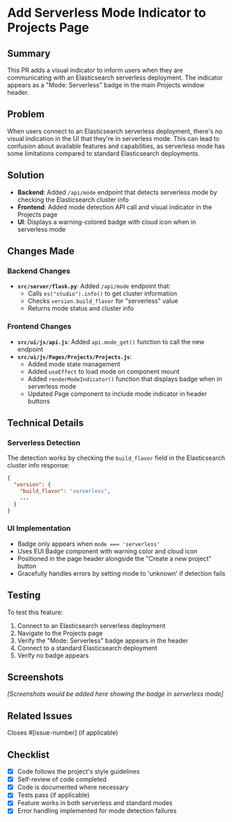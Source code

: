# Add Serverless Mode Indicator to Projects Page

## Summary

This PR adds a visual indicator to inform users when they are communicating with an Elasticsearch serverless deployment. The indicator appears as a "Mode: Serverless" badge in the main Projects window header.

## Problem

When users connect to an Elasticsearch serverless deployment, there's no visual indication in the UI that they're in serverless mode. This can lead to confusion about available features and capabilities, as serverless mode has some limitations compared to standard Elasticsearch deployments.

## Solution

- **Backend**: Added `/api/mode` endpoint that detects serverless mode by checking the Elasticsearch cluster info
- **Frontend**: Added mode detection API call and visual indicator in the Projects page
- **UI**: Displays a warning-colored badge with cloud icon when in serverless mode

## Changes Made

### Backend Changes
- **`src/server/flask.py`**: Added `/api/mode` endpoint that:
  - Calls `es("studio").info()` to get cluster information
  - Checks `version.build_flavor` for "serverless" value
  - Returns mode status and cluster info

### Frontend Changes
- **`src/ui/js/api.js`**: Added `api.mode_get()` function to call the new endpoint
- **`src/ui/js/Pages/Projects/Projects.js`**: 
  - Added mode state management
  - Added `useEffect` to load mode on component mount
  - Added `renderModeIndicator()` function that displays badge when in serverless mode
  - Updated Page component to include mode indicator in header buttons

## Technical Details

### Serverless Detection
The detection works by checking the `build_flavor` field in the Elasticsearch cluster info response:
```json
{
  "version": {
    "build_flavor": "serverless",
    ...
  }
}
```

### UI Implementation
- Badge only appears when `mode === 'serverless'`
- Uses EUI Badge component with warning color and cloud icon
- Positioned in the page header alongside the "Create a new project" button
- Gracefully handles errors by setting mode to 'unknown' if detection fails

## Testing

To test this feature:
1. Connect to an Elasticsearch serverless deployment
2. Navigate to the Projects page
3. Verify the "Mode: Serverless" badge appears in the header
4. Connect to a standard Elasticsearch deployment
5. Verify no badge appears

## Screenshots

*[Screenshots would be added here showing the badge in serverless mode]*

## Related Issues

Closes #[issue-number] (if applicable)

## Checklist

- [x] Code follows the project's style guidelines
- [x] Self-review of code completed
- [x] Code is documented where necessary
- [x] Tests pass (if applicable)
- [x] Feature works in both serverless and standard modes
- [x] Error handling implemented for mode detection failures 